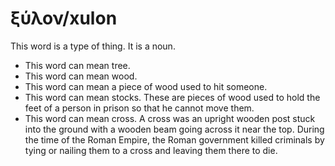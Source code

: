 # ξύλον/xulon
This word is a type of thing. It is a noun.
* This word can mean tree.
* This word can mean wood.
* This word can mean a piece of wood used to hit someone.
* This word can mean stocks. These are pieces of wood used to hold the feet of a person in prison so that he cannot move them.
* This word can mean cross. A cross was an upright wooden post stuck into the ground with a wooden beam going across it near the top. During the time of the Roman Empire, the Roman government killed criminals by tying or nailing them to a cross and leaving them there to die. 
